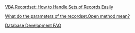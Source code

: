 [VBA Recordset: How to Handle Sets of Records Easily](https://blog.udemy.com/vba-recordset/)

[What do the parameters of the recordset.Open method mean? ](http://www.vbforums.com/showthread.php?461226-Database-What-do-the-parameters-of-the-recordset-Open-method-mean)

[Database Development FAQ](http://www.vbforums.com/showthread.php?337051-Database-Development-FAQs-amp-Tutorials-updated-May-13-2011)
